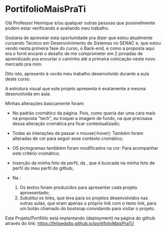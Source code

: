 # PortifolioMaisPraTi 

Olá Professor Henrique e/ou qualquer outras pessoas que possívelmente podem estar verificando e avaliando meu trabalho.

Gostaria de aproveiar esta oportunidade pra dizer que estou atualmente cursando Técnico em Desenvolvimento de Sistemas no SENAC e, que estou vendo nesta primeira fase do curso, o Back-end, e como a proposta aqui era o fornt encarei o desafio de me comprometer em 2 jornadas de aprendizado pra encurtar o caminho até a primeira colocação neste novo mercado pra mim.

Dito isto, apresento à vocês meu trabalho desenvolvido durante a aula deste curso.

A estrutura visual que este projeto apresenta é exatamente a mesma desenvolvida em aula.

Minhas alterações basicamente foram:
- No padrão cromático da página.
  Pois, como queria dar uma cara mais na proposta "tech", eu troquei a imagem de fundo, 
  na <!--Hero Section--> que precisava dessa alteração cromática pra ficar contextualizado;

- Todas as interações de passar o mouse(:hover):
  Também foram alteradas de cor para seguir esse contexto cromático;

- OS pictogramas tambbém foram modificados na cor:
  Para acompanhar este critério cromático;

- Inserção da minha foto de perfil, da <!--About Section-->,
  que é buscada na minha foto de perfil do meu perfil do github;

- Na <!--Portfolio Section-->:
  1. Os textos foram produzidos para apresentar cada projeto aproesentado;  
  2. Substituí os links, que leva para os projetos desenvolvidos nas outras aulas,
     que eram apenas o próprio link com o texto link, para um botão chamado do bootsrap 
     convidando para visitar o projeto.


Este Projeto/Portfólio está implantando (deployment) na página do github através do link: https://felipedidio.github.io/portifolioMaisPraTi/


